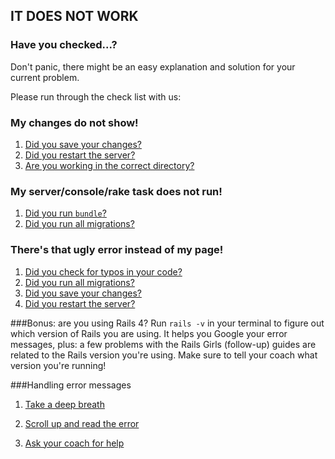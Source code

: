 ## IT DOES NOT WORK

### Have you checked...?

Don't panic, there might be an easy explanation and solution for your current problem.

Please run through the check list with us:

### My changes do not show!

1. [Did you save your changes?](cheatsheet/changes.md#did-you-save-your-changes)
2. [Did you restart the server?](cheatsheet/changes.md#did-you-restart-the-server)
3. [Are you working in the correct directory?](cheatsheet/changes.md#are-you-working-in-the-correct-directory)

### My server/console/rake task does not run!

1. [Did you run ``bundle``?](cheatsheet/bundler.md#did-you-run-bundle)
2. [Did you run all migrations?](cheatsheet/bundler.md#did-you-run-all-migrations)

### There's that ugly error instead of my page!

1. [Did you check for typos in your code?](error.md#did-you-check-for-typos-in-your-code)
2. [Did you run all migrations?](cheatsheet/bundler.md#did-you-run-all-migrations)
3. [Did you save your changes?](cheatsheet/changes.md#did-you-save-your-changes)
4. [Did you restart the server?](cheatsheet/changes.md#did-you-restart-the-server)

###Bonus: are you using Rails 4?
Run ```rails -v``` in your terminal to figure out which version of Rails you are using. It helps you Google your error messages, plus: a few problems with the Rails Girls (follow-up) guides are related to the Rails version you're using. Make sure to tell your coach what version you're running!

###Handling error messages

1. [Take a deep breath](cheatsheet/bad.md#take-a-deep-breath)

2. [Scroll up and read the error](cheatsheet/bad.md#scroll-up)

3. [Ask your coach for help](cheatsheet/bad.md#ask-your-coach-for-help)
